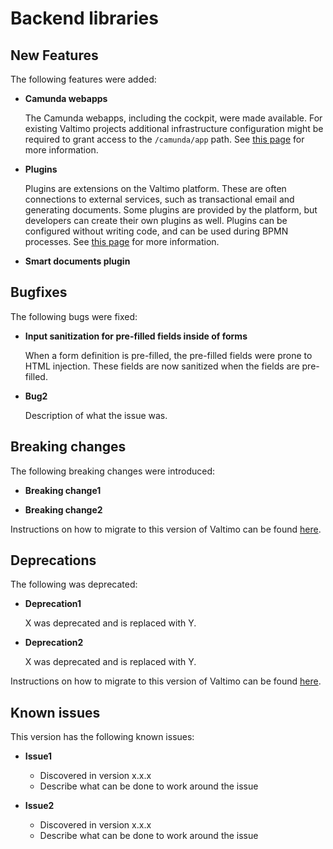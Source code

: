 # Backend libraries

## New Features

The following features were added:

* **Camunda webapps**

  The Camunda webapps, including the cockpit, were made available. For existing Valtimo projects additional 
  infrastructure configuration might be required to grant access to the `/camunda/app` path. See 
  [this page](/valtimo-implementation/modules/camunda-webapps.md) for more information.

* **Plugins**

  Plugins are extensions on the Valtimo platform. These are often connections to external
  services, such as transactional email and  generating documents. Some plugins are provided
  by the platform, but developers can create their own plugins as well. Plugins can be
  configured without writing code, and can be used during BPMN processes. See 
  [this page](/introduction/modules/plugin-introduction.md) for more information.

* **Smart documents plugin**

## Bugfixes

The following bugs were fixed:

* **Input sanitization for pre-filled fields inside of forms**

  When a form definition is pre-filled, the pre-filled fields were prone to HTML injection. These fields are now
  sanitized when the fields are pre-filled.

* **Bug2**

  Description of what the issue was.

## Breaking changes

The following breaking changes were introduced:

* **Breaking change1**

* **Breaking change2**

Instructions on how to migrate to this version of Valtimo can be found [here](migration.md).

## Deprecations

The following was deprecated:

* **Deprecation1**

  X was deprecated and is replaced with Y.

* **Deprecation2**

  X was deprecated and is replaced with Y.

Instructions on how to migrate to this version of Valtimo can be found [here](migration.md).

## Known issues

This version has the following known issues:

* **Issue1**
  * Discovered in version x.x.x
  * Describe what can be done to work around the issue

* **Issue2**
  * Discovered in version x.x.x
  * Describe what can be done to work around the issue
